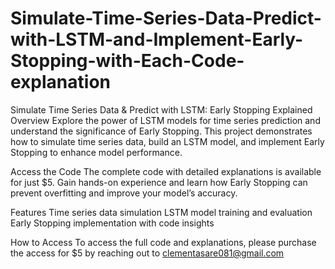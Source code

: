 # Simulate-Time-Series-Data-Predict-with-LSTM-and-Implement-Early-Stopping-with-Each-Code-explanation
Simulate Time Series Data & Predict with LSTM: Early Stopping Explained
Overview
Explore the power of LSTM models for time series prediction and understand the significance of Early Stopping. This project demonstrates how to simulate time series data, build an LSTM model, and implement Early Stopping to enhance model performance.

Access the Code
The complete code with detailed explanations is available for just $5. Gain hands-on experience and learn how Early Stopping can prevent overfitting and improve your model’s accuracy.

Features
Time series data simulation
LSTM model training and evaluation
Early Stopping implementation with code insights

How to Access
To access the full code and explanations, please purchase the access for $5 by reaching out to clementasare081@gmail.com
